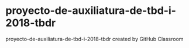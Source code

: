 # proyecto-de-auxiliatura-de-tbd-i-2018-tbdr
proyecto-de-auxiliatura-de-tbd-i-2018-tbdr created by GitHub Classroom
